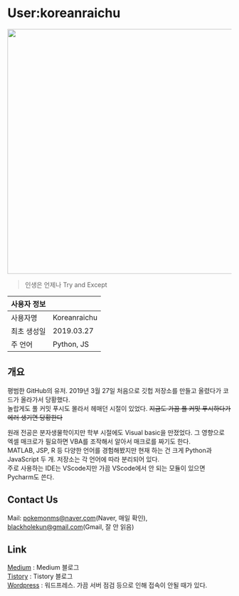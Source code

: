 # User:koreanraichu

<img src="https://img1.daumcdn.net/thumb/R1280x0/?scode=mtistory2&fname=https%3A%2F%2Fblog.kakaocdn.net%2Fdn%2Fb6LRhS%2FbtrU15fhiuo%2Ff8PbnI5vQVv1BeKSK2kohK%2Fimg.jpg" width="550px">
  
> 인생은 언제나 Try and Except

| 사용자 정보 | |
| --- | --- |
| 사용자명 | Koreanraichu |
| 최초 생성일 | 2019.03.27 |
| 주 언어 | Python, JS |

## 개요

평범한 GitHub의 유저. 2019년 3월 27일 처음으로 깃헙 저장소를 만들고 올렸다가 코드가 올라가서 당황했다.  
놀랍게도 풀 커밋 푸시도 몰라서 헤매던 시절이 있었다. ~~지금도 가끔 풀 커밋 푸시하다가 에러 생기면 당황한다~~  

원래 전공은 분자생물학이지만 학부 시절에도 Visual basic을 만졌었다. 그 영향으로 엑셀 매크로가 필요하면 VBA를 조작해서 알아서 매크로를 짜기도 한다.  
MATLAB, JSP, R 등 다양한 언어를 경험해봤지만 현재 하는 건 크게 Python과 JavaScript 두 개. 저장소는 각 언어에 따라 분리되어 있다.  
주로 사용하는 IDE는 VScode지만 가끔 VScode에서 안 되는 모듈이 있으면 Pycharm도 쓴다. 

## Contact Us
Mail: pokemonms@naver.com(Naver, 매일 확인), blackholekun@gmail.com(Gmail, 잘 안 읽음)

## Link
[Medium](https://medium.com/@koreanraichu) : Medium 블로그  
[Tistory](https://koreanraichu.tistory.com/) : Tistory 블로그  
[Wordpress](https://koreanraichu.sfuhost.com/) : 워드프레스. 가끔 서버 점검 등으로 인해 접속이 안될 때가 있다.  
